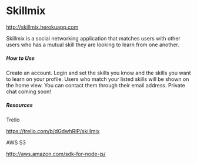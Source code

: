 # Skillmix
http://skillmix.herokuapp.com

Skillmix is a social networking application that matches users with other users who has a mutual skill they are looking to learn from one another.

##### How to Use

Create an account. Login and set the skills you know and the skills you want to learn on your profile. Users who match your listed skills will be shown on the home view. You can contact them through their email address. Private chat coming soon!

##### Resources

Trello

https://trello.com/b/dGdwhRlP/skillmix

AWS S3

http://aws.amazon.com/sdk-for-node-js/
